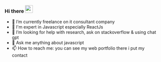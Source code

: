 ### Hi there <img src="https://media.giphy.com/media/hvRJCLFzcasrR4ia7z/giphy.gif" width="25px">

- 🔭 I’m currently freelance on it consultant company
- 🌱 I'm expert in Javascript especially ReactJs
- 🤔 I’m looking for help with research, ask on stackoverflow & using chat gpt
- 💬 Ask me anything about javascript
- 📫 How to reach me: you can see my web portfolio there i put my contact

